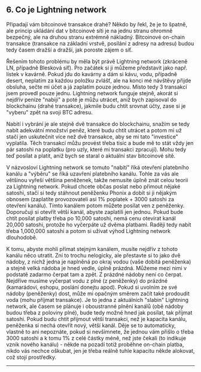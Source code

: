 ## 6. Co je Lightning network
Připadají vám bitcoinové transakce drahé? Někdo by řekl, že je to špatně, ale princip ukládání dat v bitcoinové síti je na jednu stranu ohromně bezpečný, ale na druhou stranu extrémně nákladný. Bitcoinové on-chain transakce (transakce na základní vrstvě, posílání z adresy na adresu) budou tedy časem dražší a dražší, jak poroste zájem o síť.

Řešením tohoto problému by měla být právě Lightning network (zkráceně LN, případně Blesková síť). Pro začátek si ji můžeme představit jako např. lístek v kavárně. Pokud jdu do kavárny a dám si kávu, vodu, případně desert, neplatím za každou položku zvlášť, ale na konci mé návštěvy přijde obsluha, sečte mi účet a já zaplatím pouze jednou. Místo tedy 3 transakcí jsem provedl pouze jednu. Lightning network funguje stejně, akorát si nejdřív peníze "nabiji" a poté je můžu utrácet, aniž bych zapisoval do blockchainu (drahé transakce), jakmile budu chtít srovnat účty, zase si je "vyberu" zpět na svoji BTC adresu. 

Nabití i vybrání je ale stejně dvě transakce do blockchainu, snažím se tedy nabít adekvátní množství peněz, které budu chtít utrácet a potom mi už stačí jen uskutečnit více než dvě transakce, aby se mi tato "investice" vyplatila. Těch transakcí můžu provést třeba tisíc a bude mě to stát vždy jen pár satoshi na poplatku (pro uzly, které mi transakci zpracují). Mohu tedy teď posílat a platit, aniž bych se staral o aktuální stav bitcoinové sítě.

V názvosloví Lightning network se tomuto "nabití" říká otevření platebního kanálu a "výběru" se říká uzavření platebního kanálu. Tohle za vás ale většinou vyřeší většina peněženek, takže nemusíte úplně znát celou teorii za Lightning network. Pokud chcete občas poslat nebo přimout nějaké satoshi, stačí si tedy stáhnout peněženku Phonix a dobít si ji nějakým obnosem (zaplatíte provozovateli asi 1% poplatek + 3000 satoshi za otevření kanálu). Tímto kanálem potom můžete posílat ven z peněženky. Doporučuji si otevřít větší kanál, abyste zaplatili jen jednou. Pokud bude chtít posílat platby třeba po 10,000 satoshi, nemá cenu otevírat kanál 20,000 satoshi, protože ho vyčerpáte už dvěma platbami. Raději tedy nabít třeba 1,000,000 satoshi a potom si užívat výhod Lightning network dlouhodobě.

K tomu, abyste mohli přímat stejným kanálem, musíte nejdřív z tohoto kanálu něco utratit. Zní to trochu nelogicky, ale přestavte si to jako dvě nádoby, z nichž jedna je naplněná po okraj vodou (vaše dobitá peněženka) a stejně velká nádoba je hned vedle, úplně prázdná. Můžeme mezi nimi v podstatě zadarmo čerpat tam a zpět. Z prázdné nádoby není co čerpat. Nejdříve musíme vyčerpat vodu z plné (z peněženky) do prázdné (kamarádovi, eshopu, poslání donejtu apod). Pokud si uvolním ze své nádoby (peněženky) dost, může mi opačným směrem začít také prodoudit voda (mohu příjmat transakce). Je to jedna z aktuálních "slabin" Lightning network, ale časem se plánuje i oboustranné plnění kanálů (obě nádoby budou třeba z poloviny plné), bude tedy možné hned jak posílat, tak příjmat satoshi. Pokud budu chtít přijmout větší transakci, než je kapacita kanálu, peněženka si nechá otevřít nový, větší kanál. Děje se to automaticky, vlastně to ani nepoznáte, pokud si nevšimnete, že jednou vám přišlo o třeba 3000 satoshi a k tomu 1% z celé částky méně, než jste čekali (to indikuje vznik nového kanálu) - někde na pozadí totiž proběhne on-chain platba, nikdo vás nechce oškubat, jen je třeba reálně tuhle kapacitu někde alokovat, což stojí prostředky.
___
